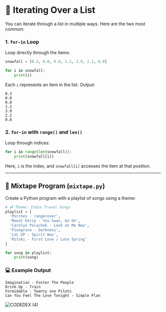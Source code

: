 # 🔁 Iterating Over a List
You can iterate through a list in multiple ways. Here are the two most common:

### 1. `for-in` Loop
Loop directly through the items:
```python
snowfall = [0.3, 0.0, 0.0, 1.2, 3.9, 2.2, 0.8]

for i in snowfall:
    print(i)
```
Each `i` represents an item in the list. Output:
```
0.3
0.0
0.0
1.2
3.9
2.2
0.8
```

### 2. `for-in` with `range()` and `len()`
Loop through indices:
```python
for i in range(len(snowfall)):
    print(snowfall[i])
```
Here, `i` is the index, and `snowfall[i]` accesses the item at that position.

---

## 🛒 Mixtape Program (`mixtape.py`)
Create a Python program with a playlist of songs using a theme:

```python
# 💿 Theme: Indie Travel Songs
playlist = [
  'Porches - rangerover',
  'Mount Eerie - You Swan, Go On',
  'Carolyn Polachek - Look at Me Now',
  'Pinegrove - Darkness',
  'LVL UP - Spirit Was',
  'Mitski - First Love / Late Spring'
]

for song in playlist:
    print(song)
```

### 💻 Example Output
```
Imagination - Foster The People
Drink Up - Train
Formidable - Twenty one Pilots
Can You Feel The Love Tonight - Simple Plan
```
![CODEDEX (4)](https://github.com/user-attachments/assets/89f36487-64d9-449a-9bfc-1d498e59466c)
